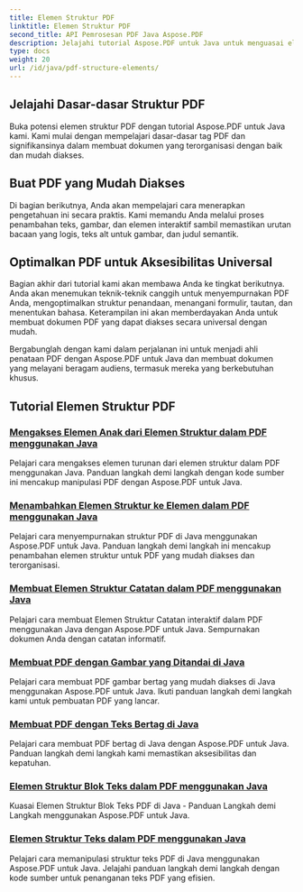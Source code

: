 ```yaml
---
title: Elemen Struktur PDF
linktitle: Elemen Struktur PDF
second_title: API Pemrosesan PDF Java Aspose.PDF
description: Jelajahi tutorial Aspose.PDF untuk Java untuk menguasai elemen struktur PDF. Buat PDF yang terorganisasi dan mudah diakses dengan mudah.
type: docs
weight: 20
url: /id/java/pdf-structure-elements/
---
```


## Jelajahi Dasar-dasar Struktur PDF

Buka potensi elemen struktur PDF dengan tutorial Aspose.PDF untuk Java kami. Kami mulai dengan mempelajari dasar-dasar tag PDF dan signifikansinya dalam membuat dokumen yang terorganisasi dengan baik dan mudah diakses. 

## Buat PDF yang Mudah Diakses

Di bagian berikutnya, Anda akan mempelajari cara menerapkan pengetahuan ini secara praktis. Kami memandu Anda melalui proses penambahan teks, gambar, dan elemen interaktif sambil memastikan urutan bacaan yang logis, teks alt untuk gambar, dan judul semantik. 

## Optimalkan PDF untuk Aksesibilitas Universal

Bagian akhir dari tutorial kami akan membawa Anda ke tingkat berikutnya. Anda akan menemukan teknik-teknik canggih untuk menyempurnakan PDF Anda, mengoptimalkan struktur penandaan, menangani formulir, tautan, dan menentukan bahasa. Keterampilan ini akan memberdayakan Anda untuk membuat dokumen PDF yang dapat diakses secara universal dengan mudah.

Bergabunglah dengan kami dalam perjalanan ini untuk menjadi ahli penataan PDF dengan Aspose.PDF untuk Java dan membuat dokumen yang melayani beragam audiens, termasuk mereka yang berkebutuhan khusus.
## Tutorial Elemen Struktur PDF
### [Mengakses Elemen Anak dari Elemen Struktur dalam PDF menggunakan Java](./access-children-elements-of-structure-element-in-pdf-using-java/)
Pelajari cara mengakses elemen turunan dari elemen struktur dalam PDF menggunakan Java. Panduan langkah demi langkah dengan kode sumber ini mencakup manipulasi PDF dengan Aspose.PDF untuk Java.
### [Menambahkan Elemen Struktur ke Elemen dalam PDF menggunakan Java](./add-structure-element-into-element-in-pdf-using-java/)
Pelajari cara menyempurnakan struktur PDF di Java menggunakan Aspose.PDF untuk Java. Panduan langkah demi langkah ini mencakup penambahan elemen struktur untuk PDF yang mudah diakses dan terorganisasi.
### [Membuat Elemen Struktur Catatan dalam PDF menggunakan Java](./create-note-structure-element-in-pdf-using-java/)
Pelajari cara membuat Elemen Struktur Catatan interaktif dalam PDF menggunakan Java dengan Aspose.PDF untuk Java. Sempurnakan dokumen Anda dengan catatan informatif.
### [Membuat PDF dengan Gambar yang Ditandai di Java](./create-pdf-with-tagged-image-in-java/)
Pelajari cara membuat PDF gambar bertag yang mudah diakses di Java menggunakan Aspose.PDF untuk Java. Ikuti panduan langkah demi langkah kami untuk pembuatan PDF yang lancar.
### [Membuat PDF dengan Teks Bertag di Java](./create-pdf-with-tagged-text-in-java/)
Pelajari cara membuat PDF bertag di Java dengan Aspose.PDF untuk Java. Panduan langkah demi langkah kami memastikan aksesibilitas dan kepatuhan.
### [Elemen Struktur Blok Teks dalam PDF menggunakan Java](./text-block-structure-elements-in-pdf-using-java/)
Kuasai Elemen Struktur Blok Teks PDF di Java - Panduan Langkah demi Langkah menggunakan Aspose.PDF untuk Java.
### [Elemen Struktur Teks dalam PDF menggunakan Java](./text-structure-elements-in-pdf-using-java/)
Pelajari cara memanipulasi struktur teks PDF di Java menggunakan Aspose.PDF untuk Java. Jelajahi panduan langkah demi langkah dengan kode sumber untuk penanganan teks PDF yang efisien.